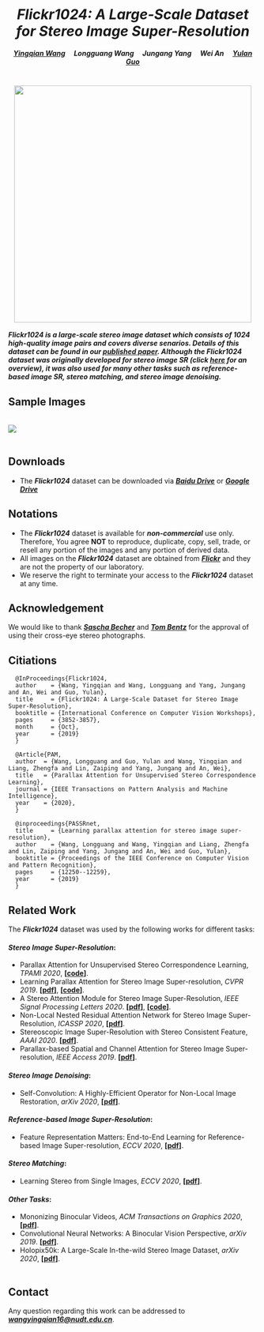
# *<center>Flickr1024: A Large-Scale Dataset for Stereo Image Super-Resolution</center>* 

***<center><a href="https://yingqianwang.github.io/homepage" target="_blank">Yingqian Wang</a>&emsp; Longguang Wang&emsp; Jungang Yang&emsp; Wei An&emsp; <a href="http://yulanguo.me/" target="_blank">Yulan Guo</a></center>*** <br>

### <center><img src="https://raw.github.com/YingqianWang/Flickr1024/master/pics/Flickr1024.jpg" width="480"></center>

***Flickr1024 is a large-scale stereo image dataset which consists of 1024 high-quality image pairs and covers diverse senarios. Details of this dataset can be found in our <a href="http://openaccess.thecvf.com/content_ICCVW_2019/papers/LCI/Wang_Flickr1024_A_Large-Scale_Dataset_for_Stereo_Image_Super-Resolution_ICCVW_2019_paper.pdf">published paper</a>. Although the Flickr1024 dataset was originally developed for stereo image SR (click [here](https://github.com/YingqianWang/Awesome-Stereo-Image-SR) for an overview), it was also used for many other tasks such as reference-based image SR, stereo matching, and stereo image denoising.***<br>

## Sample Images

<br><img src="https://raw.github.com/YingqianWang/Flickr1024/master/pics/Sample Images.jpg"><br><br>

## Downloads
* The ***Flickr1024*** dataset can be downloaded via
***<a href="https://pan.baidu.com/s/1YD76gpQ2WjkhjkMnHmU3tQ" target="_blank">Baidu Drive</a>*** or 
***<a href="https://drive.google.com/drive/folders/10LTXCSp9UqY9A9HVj3sAf7zmS4KdJo2T?usp=sharing" target="_blank">Google Drive</a>***

## Notations
* The ***Flickr1024*** dataset is available for ***non-commercial*** use only. 
  Therefore, You agree **NOT** to reproduce, duplicate, copy, sell, trade, or resell any portion of the images and any portion of derived data.
* All images on the ***Flickr1024*** dataset are obtained from ***<a href="https://flickr.com" target="_blank">Flickr</a>***
and they are not the property of our laboratory. 
* We reserve the right to terminate your access to the ***Flickr1024*** dataset at any time.

## Acknowledgement
We would like to thank ***<a href="https://www.flickr.com/photos/stereotron/" target="_blank">Sascha Becher</a>***
 and ***<a href="https://www.flickr.com/photos/tombentz" target="_blank">Tom Bentz</a>*** for the approval of using their cross-eye stereo photographs.

## Citiations
```
  @InProceedings{Flickr1024,
  author    = {Wang, Yingqian and Wang, Longguang and Yang, Jungang and An, Wei and Guo, Yulan},
  title     = {Flickr1024: A Large-Scale Dataset for Stereo Image Super-Resolution},
  booktitle = {International Conference on Computer Vision Workshops},
  pages     = {3852-3857},
  month     = {Oct},
  year      = {2019}
  }
  
  @Article{PAM,
  author  = {Wang, Longguang and Guo, Yulan and Wang, Yingqian and Liang, Zhengfa and Lin, Zaiping and Yang, Jungang and An, Wei},
  title   = {Parallax Attention for Unsupervised Stereo Correspondence Learning},
  journal = {IEEE Transactions on Pattern Analysis and Machine Intelligence},
  year    = {2020},
  }
  
  @inproceedings{PASSRnet,
  title     = {Learning parallax attention for stereo image super-resolution},
  author    = {Wang, Longguang and Wang, Yingqian and Liang, Zhengfa and Lin, Zaiping and Yang, Jungang and An, Wei and Guo, Yulan},
  booktitle = {Proceedings of the IEEE Conference on Computer Vision and Pattern Recognition},
  pages     = {12250--12259},
  year      = {2019}
  }
```

## Related Work
The ***Flickr1024*** dataset was used by the following works for different tasks:

#### *Stereo Image Super-Resolution*:
* Parallax Attention for Unsupervised Stereo Correspondence Learning, *TPAMI 2020*, **[<a href="https://github.com/LongguangWang/PAM" target="_blank">code</a>]**.
* Learning Parallax Attention for Stereo Image Super-resolution, *CVPR 2019*. **[<a href="https://arxiv.org/pdf/1903.05784.pdf" target="_blank">pdf</a>]**, **[<a href="https://github.com/LongguangWang/PASSRnet" target="_blank">code</a>]**.
* A Stereo Attention Module for Stereo Image Super-Resolution, *IEEE Signal Processing Letters 2020*. **[<a href="https://ieeexplore.ieee.org/stamp/stamp.jsp?tp=&arnumber=8998204" target="_blank">pdf</a>]**, **[<a href="https://github.com/XinyiYing/SAM" target="_blank">code</a>]**.
* Non-Local Nested Residual Attention Network for Stereo Image Super-Resolution, *ICASSP 2020*, **[<a href="https://ieeexplore.ieee.org/stamp/stamp.jsp?tp=&arnumber=9054687" target="_blank">pdf</a>]**.
* Stereoscopic Image Super-Resolution with Stereo Consistent Feature, *AAAI 2020*. **[<a href="https://www.aaai.org/Papers/AAAI/2020GB/AAAI-SongW.10348.pdf" target="_blank">pdf</a>]**.
* Parallax-based Spatial and Channel Attention for Stereo Image Super-resolution, *IEEE Access 2019*. **[<a href="https://ieeexplore.ieee.org/stamp/stamp.jsp?tp=&arnumber=8936066" target="_blank">pdf</a>]**.

#### *Stereo Image Denoising*:
* Self-Convolution: A Highly-Efficient Operator for Non-Local Image Restoration, *arXiv 2020*, **[<a href="https://arxiv.org/pdf/2006.13714.pdf" target="_blank">pdf</a>]**.

#### *Reference-based Image Super-Resolution*:
* Feature Representation Matters: End-to-End Learning for Reference-based Image Super-resolution, *ECCV 2020*, **[<a href="http://www.ecva.net/papers/eccv_2020/papers_ECCV/papers/123490222.pdf" target="_blank">pdf</a>]**.

#### *Stereo Matching*:
* Learning Stereo from Single Images, *ECCV 2020*, **[<a href="https://arxiv.org/pdf/2008.01484.pdf" target="_blank">pdf</a>]**.

#### *Other Tasks*:
* Mononizing Binocular Videos, *ACM Transactions on Graphics 2020*, **[<a href="https://arxiv.org/pdf/2009.01424.pdf" target="_blank">pdf</a>]**.
* Convolutional Neural Networks: A Binocular Vision Perspective, *arXiv 2019*. **[<a href="https://arxiv.xilesou.top/pdf/1912.10201.pdf" target="_blank">pdf</a>]**.
* Holopix50k: A Large-Scale In-the-wild Stereo Image Dataset, *arXiv 2020*, **[<a href="https://arxiv.org/pdf/2003.11172.pdf" target="_blank">pdf</a>]**.<br><br>

## Contact
Any question regarding this work can be addressed to ***wangyingqian16@nudt.edu.cn***.

